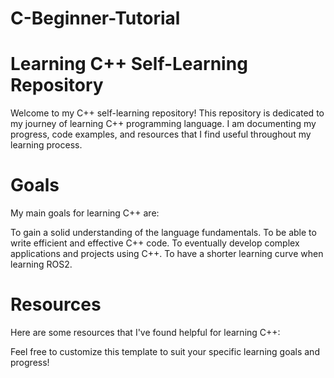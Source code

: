 # C-Beginner-Tutorial
# Learning C++ Self-Learning Repository

Welcome to my C++ self-learning repository! This repository is dedicated to my journey of learning C++ programming language. I am documenting my progress, code examples, and resources that I find useful throughout my learning process.

# Goals
My main goals for learning C++ are:

To gain a solid understanding of the language fundamentals.
To be able to write efficient and effective C++ code.
To eventually develop complex applications and projects using C++.
To have a shorter learning curve when learning ROS2.

# Resources
Here are some resources that I've found helpful for learning C++:



Feel free to customize this template to suit your specific learning goals and progress!